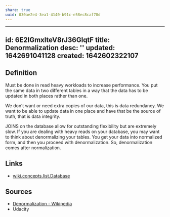 ```yaml
---
share: true
uuid: 030ae2e4-3ea1-4140-b91c-e58ec8caf78d
---
```

---
id: 6E2IGmxlteV8rJ36GlqtF
title: Denormalization
desc: ''
updated: 1642691041128
created: 1642602322107
---

## Definition

Must be done in read heavy workloads to increase performance. You put the same data in two different tables in a way that the data has to be updated in both places rather than one.

We don’t want or need extra copies of our data, this is data redundancy. We want to be able to update data in one place and have that be the source of truth, that is data integrity.

JOINS on the database allow for outstanding flexibility but are extremely slow. If you are dealing with heavy reads on your database, you may want to think about denormalizing your tables. You get your data into normalized form, and then you proceed with denormalization. So, denormalization comes after normalization.

## Links

* [wiki.concepts.list.Database](/undefined)

## Sources

* [Denormalization - Wikipedia](https://en.wikipedia.org/wiki/Denormalization)
* Udacity